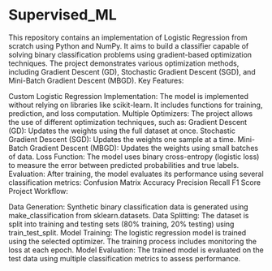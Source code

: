 # Supervised_ML
This repository contains an implementation of Logistic Regression from scratch using Python and NumPy. It aims to build a classifier capable of solving binary classification problems using gradient-based optimization techniques. The project demonstrates various optimization methods, including Gradient Descent (GD), Stochastic Gradient Descent (SGD), and Mini-Batch Gradient Descent (MBGD).
Key Features:

Custom Logistic Regression Implementation: The model is implemented without relying on libraries like scikit-learn. It includes functions for training, prediction, and loss computation.
Multiple Optimizers: The project allows the use of different optimization techniques, such as:
Gradient Descent (GD): Updates the weights using the full dataset at once.
Stochastic Gradient Descent (SGD): Updates the weights one sample at a time.
Mini-Batch Gradient Descent (MBGD): Updates the weights using small batches of data.
Loss Function: The model uses binary cross-entropy (logistic loss) to measure the error between predicted probabilities and true labels.
Evaluation: After training, the model evaluates its performance using several classification metrics:
Confusion Matrix
Accuracy
Precision
Recall
F1 Score
Project Workflow:

Data Generation: Synthetic binary classification data is generated using make_classification from sklearn.datasets.
Data Splitting: The dataset is split into training and testing sets (80% training, 20% testing) using train_test_split.
Model Training: The logistic regression model is trained using the selected optimizer. The training process includes monitoring the loss at each epoch.
Model Evaluation: The trained model is evaluated on the test data using multiple classification metrics to assess performance.
